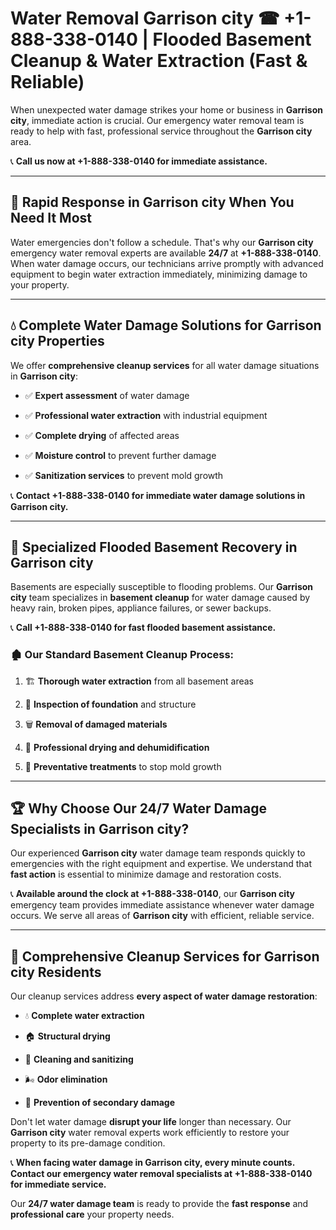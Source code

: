 # Water Removal Garrison city ☎ +1-888-338-0140 | Flooded Basement Cleanup & Water Extraction (Fast & Reliable)

When unexpected water damage strikes your home or business in **Garrison city**, immediate action is crucial. Our emergency water removal team is ready to help with fast, professional service throughout the **Garrison city** area. 

📞 **Call us now at +1-888-338-0140 for immediate assistance.**
---
## 🚀 Rapid Response in Garrison city When You Need It Most
Water emergencies don't follow a schedule. That's why our **Garrison city** emergency water removal experts are available **24/7** at **+1-888-338-0140**. When water damage occurs, our technicians arrive promptly with advanced equipment to begin water extraction immediately, minimizing damage to your property.
---
## 💧 Complete Water Damage Solutions for Garrison city Properties
We offer **comprehensive cleanup services** for all water damage situations in **Garrison city**:
- ✅ **Expert assessment** of water damage  
- ✅ **Professional water extraction** with industrial equipment  
- ✅ **Complete drying** of affected areas  
- ✅ **Moisture control** to prevent further damage  
- ✅ **Sanitization services** to prevent mold growth  
📞 **Contact +1-888-338-0140 for immediate water damage solutions in Garrison city.**
---
## 🌊 Specialized Flooded Basement Recovery in Garrison city
Basements are especially susceptible to flooding problems. Our **Garrison city** team specializes in **basement cleanup** for water damage caused by heavy rain, broken pipes, appliance failures, or sewer backups. 
📞 **Call +1-888-338-0140 for fast flooded basement assistance.**
### 🏚️ Our Standard Basement Cleanup Process:
1. 🏗️ **Thorough water extraction** from all basement areas  
2. 🔎 **Inspection of foundation** and structure  
3. 🗑️ **Removal of damaged materials**  
4. 💨 **Professional drying and dehumidification**  
5. 🚫 **Preventative treatments** to stop mold growth  
---
## 🏆 Why Choose Our 24/7 Water Damage Specialists in Garrison city?
Our experienced **Garrison city** water damage team responds quickly to emergencies with the right equipment and expertise. We understand that **fast action** is essential to minimize damage and restoration costs.
📞 **Available around the clock at +1-888-338-0140**, our **Garrison city** emergency team provides immediate assistance whenever water damage occurs. We serve all areas of **Garrison city** with efficient, reliable service.
---
## 🧹 Comprehensive Cleanup Services for Garrison city Residents
Our cleanup services address **every aspect of water damage restoration**:
- 💧 **Complete water extraction**  
- 🏠 **Structural drying**  
- 🧼 **Cleaning and sanitizing**  
- 🌬️ **Odor elimination**  
- 🚫 **Prevention of secondary damage**  
Don't let water damage **disrupt your life** longer than necessary. Our **Garrison city** water removal experts work efficiently to restore your property to its pre-damage condition.
📞 **When facing water damage in Garrison city, every minute counts. Contact our emergency water removal specialists at +1-888-338-0140 for immediate service.**
Our **24/7 water damage team** is ready to provide the **fast response** and **professional care** your property needs.
